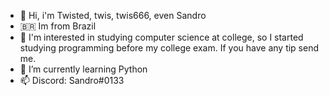 - 👋 Hi, i'm Twisted, twis, twis666, even Sandro
- 🇧🇷 Im from Brazil
- 👀 I'm interested in studying computer science at college, so I started studying programming before my college exam. If you have any tip send me.
- 🌱 I’m currently learning Python
- 📫 Discord: Sandro#0133
